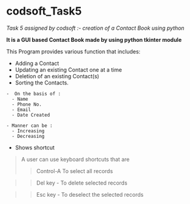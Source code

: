 # codsoft_Task5
_Task 5 assigned by codsoft :- creation of a Contact Book using python_

**It is a GUI based Contact Book made by using python tkinter module**

This Program provides various function that includes: 
  -  Adding a Contact
  -  Updating an existing Contact one at a time
  -  Deletion of an existing Contact(s)
  -  Sorting the Contacts.

    -  On the basis of :
      - Name
      - Phone No.
      - Email
      - Date Created
      
    - Manner can be :
      - Increasing 
      - Decreasing
  - Shows shortcut 
> A user can use keyboard shortcuts that are
>> Control-A To select all records

>> Del key - To delete selected records

>> Esc key - To deselect the selected records  
